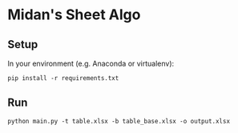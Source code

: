 # Midan's Sheet Algo

## Setup
In your environment (e.g. Anaconda or virtualenv):

```{code-block} bash
pip install -r requirements.txt
```

## Run
```{code-block} bash
python main.py -t table.xlsx -b table_base.xlsx -o output.xlsx
```
